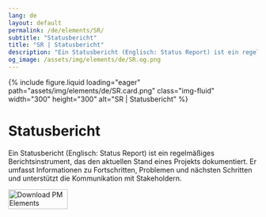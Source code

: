 ```yaml
---
lang: de
layout: default
permalink: /de/elements/SR/
subtitle: "Statusbericht"
title: "SR | Statusbericht"
description: "Ein Statusbericht (Englisch: Status Report) ist ein regelmäßiges Berichtsinstrument, das den aktuellen Stand eines Projekts dokumentiert. Er umfasst Informationen zu Fortschritten, Problemen und nächsten Schritten und unterstützt die Kommunikation mit Stakeholdern."
og_image: /assets/img/elements/de/SR.og.png
---
```


{% include figure.liquid loading="eager" path="assets/img/elements/de/SR.card.png" class="img-fluid" width="300" height="300" alt="SR | Statusbericht" %}

# Statusbericht

Ein Statusbericht (Englisch: Status Report) ist ein regelmäßiges Berichtsinstrument, das den aktuellen Stand eines Projekts dokumentiert. Er umfasst Informationen zu Fortschritten, Problemen und nächsten Schritten und unterstützt die Kommunikation mit Stakeholdern.

<a href="https://apps.apple.com/app/apple-store/id6738084498?pt=127441684&ct=website&mt=8">
  <img src="{{ "assets/img/en/appstore.png" | relative_url }}" width="120" height="40" alt="Download PM Elements">
</a>
